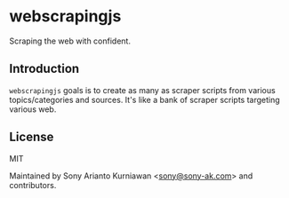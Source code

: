 # webscrapingjs
Scraping the web with confident.

## Introduction

`webscrapingjs` goals is to create as many as scraper scripts from various topics/categories and sources. It's like a bank of scraper scripts targeting various web.

## License

MIT

Maintained by Sony Arianto Kurniawan <<sony@sony-ak.com>> and contributors.
